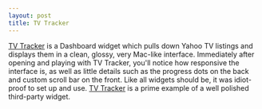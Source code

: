 ```yaml
---
layout: post
title: TV Tracker
---
```

[TV Tracker](http://monkeybusinesslabs.com/tv.html) is a Dashboard widget which pulls down Yahoo TV listings and displays them in a clean, glossy, very Mac-like interface. Immediately after opening and playing with TV Tracker, you'll notice how responsive the interface is, as well as little details such as the progress dots on the back and custom scroll bar on the front. Like all widgets should be, it was idiot-proof to set up and use. [TV Tracker](http://monkeybusinesslabs.com/tv.html) is a prime example of a well polished third-party widget.
